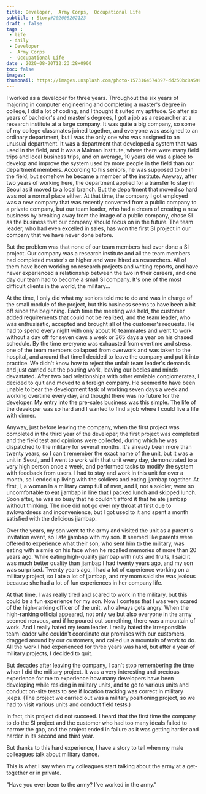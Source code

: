 ```yaml
---
title: Developer,  Army Corps,  Occupational Life
subtitle : Story#202008202123
draft : false
tags :
 - life
 - daily
 - Developer
 -  Army Corps
 -  Occupational Life
date : 2020-08-20T12:23:28+0900
toc: false
images: 
thumbnail: https://images.unsplash.com/photo-1573164574397-dd250bc8a598?ixlib=rb-1.2.1&q=80&fm=jpg&crop=entropy&cs=tinysrgb&w=1080&fit=max&ixid=eyJhcHBfaWQiOjE1NTU0OX0
---
```


I worked as a developer for three years. Throughout the six years of majoring in computer engineering and completing a master's degree in college, I did a lot of coding, and I thought it suited my aptitude. So after six years of bachelor's and master's degrees, I got a job as a researcher at a research institute at a large company. It was quite a big company, so some of my college classmates joined together, and everyone was assigned to an ordinary department, but I was the only one who was assigned to an unusual department. It was a department that developed a system that was used in the field, and it was a Malman Institute, where there were many field trips and local business trips, and on average, 10 years old was a place to develop and improve the system used by more people in the field than our department members. According to his seniors, he was supposed to be in the field, but somehow he became a member of the institute. Anyway, after two years of working here, the department applied for a transfer to stay in Seoul as it moved to a local branch. But the department that moved so hard was not a normal place either. At that time, the company I got employed was a new company that was recently converted from a public company to a private company, but our team leader, who had a dream of creating a new business by breaking away from the image of a public company, chose SI as the business that our company should focus on in the future. The team leader, who had even excelled in sales, has won the first SI project in our company that we have never done before.  

But the problem was that none of our team members had ever done a SI project. Our company was a research institute and all the team members had completed master's or higher and were hired as researchers. All of them have been working on research projects and writing reports, and have never experienced a relationship between the two in their careers, and one day our team had to become a small SI company. It's one of the most difficult clients in the world, the military...  

At the time, I only did what my seniors told me to do and was in charge of the small module of the project, but this business seems to have been a bit off since the beginning. Each time the meeting was held, the customer added requirements that could not be realized, and the team leader, who was enthusiastic, accepted and brought all of the customer's requests. He had to spend every night with only about 10 teammates and went to work without a day off for seven days a week or 365 days a year on his chased schedule. By the time everyone was exhausted from overtime and stress, one of the team members collapsed from overwork and was taken to the hospital, and around that time I decided to leave the company and put it into practice. We didn't know how to reject the unfair team leader's demands and just carried out the pouring work, leaving our bodies and minds devastated. After two bad relationships with other enviable conglomerates, I decided to quit and moved to a foreign company. He seemed to have been unable to bear the development task of working seven days a week and working overtime every day, and thought there was no future for the developer. My entry into the pre-sales business was this simple. The life of the developer was so hard and I wanted to find a job where I could live a life with dinner.  

Anyway, just before leaving the company, when the first project was completed in the third year of the developer, the first project was completed and the field test and opinions were collected, during which he was dispatched to the military for several months. It's already been more than twenty years, so I can't remember the exact name of the unit, but it was a unit in Seoul, and I went to work with that unit every day, demonstrated to a very high person once a week, and performed tasks to modify the system with feedback from users. I had to stay and work in this unit for over a month, so I ended up living with the soldiers and eating jjambap together. At first, I, a woman in a military camp full of men, and I, not a soldier, were so uncomfortable to eat jjambap in line that I packed lunch and skipped lunch. Soon after, he was so busy that he couldn't afford it that he ate jjambap without thinking. The rice did not go over my throat at first due to awkwardness and inconvenience, but I got used to it and spent a month satisfied with the delicious jjambap.  

Over the years, my son went to the army and visited the unit as a parent's invitation event, so I ate jjambap with my son. It seemed like parents were offered to experience what their son, who sent him to the military, was eating with a smile on his face when he recalled memories of more than 20 years ago. While eating high-quality jjambap with nuts and fruits, I said it was much better quality than jjambap I had twenty years ago, and my son was surprised. Twenty years ago, I had a lot of experience working on a military project, so I ate a lot of jjambap, and my mom said she was jealous because she had a lot of fun experiences in her company life.  

At that time, I was really tired and scared to work in the military, but this could be a fun experience for my son. Now I confess that I was very scared of the high-ranking officer of the unit, who always gets angry. When the high-ranking official appeared, not only we but also everyone in the army seemed nervous, and if he poured out something, there was a mountain of work. And I really hated my team leader. I really hated the irresponsible team leader who couldn't coordinate our promises with our customers, dragged around by our customers, and called us a mountain of work to do. All the work I had experienced for three years was hard, but after a year of military projects, I decided to quit.  

But decades after leaving the company, I can't stop remembering the time when I did the military project. It was a very interesting and precious experience for me to experience how many developers have been developing while residing in military units, and to go to various units and conduct on-site tests to see if location tracking was correct in military jeeps. (The project we carried out was a military positioning project, so we had to visit various units and conduct field tests.)  

In fact, this project did not succeed. I heard that the first time the company to do the SI project and the customer who had too many ideals failed to narrow the gap, and the project ended in failure as it was getting harder and harder in its second and third year.  

But thanks to this hard experience, I have a story to tell when my male colleagues talk about military dance.  

This is what I say when my colleagues start talking about the army at a get-together or in private.  

"Have you ever been to the army? I've worked in the army."  

